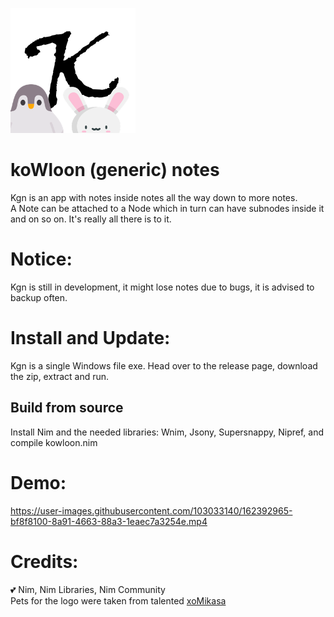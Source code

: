 ![This is an image](/gyoza/Untitled3.png)

# koWloon (generic) notes

Kgn is an app with notes inside notes all the way down to more notes. <br />
A Note can be attached to a Node which in turn can have subnodes inside it and on so on. It's really all there is to it.

# Notice:

Kgn is still in development, it might lose notes due to bugs, it is advised to backup often.


# Install and Update:

Kgn is a single Windows file exe. Head over to the release page, download the zip, extract and run.

## Build from source


Install Nim and the needed libraries: Wnim, Jsony, Supersnappy, Nipref, and compile kowloon.nim

# Demo:

https://user-images.githubusercontent.com/103033140/162392965-bf8f8100-8a91-4663-88a3-1eaec7a3254e.mp4



# Credits:

💕 Nim, Nim Libraries, Nim Community <br />
 Pets for the logo were taken from talented [xoMikasa](https://emoji.gg/user/647561486712963101)
